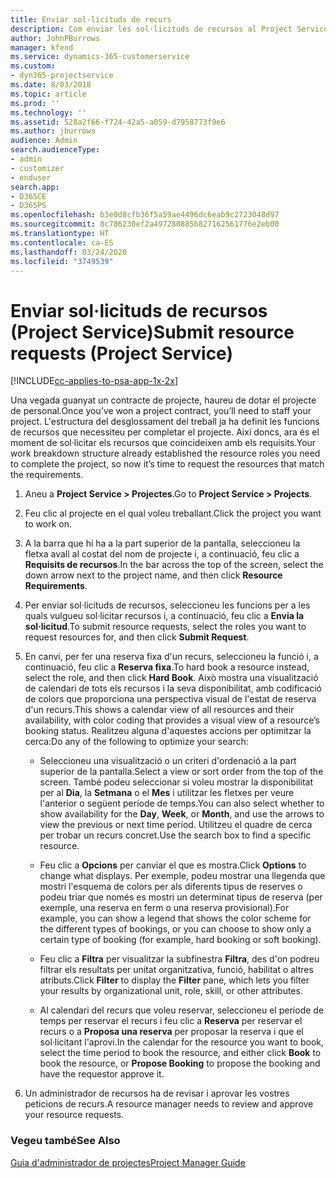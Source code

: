 ```yaml
---
title: Enviar sol·licituds de recurs
description: Com enviar les sol·licituds de recursos al Project Service
author: JohnPBurrows
manager: kfend
ms.service: dynamics-365-customerservice
ms.custom:
- dyn365-projectservice
ms.date: 8/03/2018
ms.topic: article
ms.prod: ''
ms.technology: ''
ms.assetid: 528a2f66-f724-42a5-a059-d7958773f9e6
ms.author: jburrows
audience: Admin
search.audienceType:
- admin
- customizer
- enduser
search.app:
- D365CE
- D365PS
ms.openlocfilehash: b3e0d8cfb36f5a59ae4496dc6eab9c2723048d97
ms.sourcegitcommit: 8c786230ef2a497280885b827162561776e2eb00
ms.translationtype: HT
ms.contentlocale: ca-ES
ms.lasthandoff: 03/24/2020
ms.locfileid: "3749539"
---
```

# <a name="submit-resource-requests-project-service"></a><span data-ttu-id="130a0-103">Enviar sol·licituds de recursos (Project Service)</span><span class="sxs-lookup"><span data-stu-id="130a0-103">Submit resource requests (Project Service)</span></span>

[!INCLUDE[cc-applies-to-psa-app-1x-2x](../includes/cc-applies-to-psa-app-1x-2x.md)]

<span data-ttu-id="130a0-104">Una vegada guanyat un contracte de projecte, haureu de dotar el projecte de personal.</span><span class="sxs-lookup"><span data-stu-id="130a0-104">Once you’ve won a project contract, you’ll need to staff your project.</span></span> <span data-ttu-id="130a0-105">L'estructura del desglossament del treball ja ha definit les funcions de recursos que necessiteu per completar el projecte. Així doncs, ara és el moment de sol·licitar els recursos que coincideixen amb els requisits.</span><span class="sxs-lookup"><span data-stu-id="130a0-105">Your work breakdown structure already established the resource roles you need to complete the project, so now it’s time to request the resources that match the requirements.</span></span>  
  
1.  <span data-ttu-id="130a0-106">Aneu a **Project Service > Projectes**.</span><span class="sxs-lookup"><span data-stu-id="130a0-106">Go to **Project Service > Projects**.</span></span>  
  
2.  <span data-ttu-id="130a0-107">Feu clic al projecte en el qual voleu treballant.</span><span class="sxs-lookup"><span data-stu-id="130a0-107">Click the project you want to work on.</span></span>  
  
3.  <span data-ttu-id="130a0-108">A la barra que hi ha a la part superior de la pantalla, seleccioneu la fletxa avall al costat del nom de projecte i, a continuació, feu clic a **Requisits de recursos**.</span><span class="sxs-lookup"><span data-stu-id="130a0-108">In the bar across the top of the screen, select the down arrow next to the project name, and then click **Resource Requirements**.</span></span>  
  
4.  <span data-ttu-id="130a0-109">Per enviar sol·licituds de recursos, seleccioneu les funcions per a les quals vulgueu sol·licitar recursos i, a continuació, feu clic a **Envia la sol·licitud**.</span><span class="sxs-lookup"><span data-stu-id="130a0-109">To submit resource requests, select the roles you want to request resources for, and then click **Submit Request**.</span></span>  
  
5.  <span data-ttu-id="130a0-110">En canvi, per fer una reserva fixa d'un recurs, seleccioneu la funció i, a continuació, feu clic a **Reserva fixa**.</span><span class="sxs-lookup"><span data-stu-id="130a0-110">To hard book a resource instead, select the role, and then click **Hard Book**.</span></span> <span data-ttu-id="130a0-111">Això mostra una visualització de calendari de tots els recursos i la seva disponibilitat, amb codificació de colors que proporciona una perspectiva visual de l'estat de reserva d'un recurs.</span><span class="sxs-lookup"><span data-stu-id="130a0-111">This shows a calendar view of all resources and their availability, with color coding that provides a visual view of a resource’s booking status.</span></span> <span data-ttu-id="130a0-112">Realitzeu alguna d'aquestes accions per optimitzar la cerca:</span><span class="sxs-lookup"><span data-stu-id="130a0-112">Do any of the following to optimize your search:</span></span>  
  
    -   <span data-ttu-id="130a0-113">Seleccioneu una visualització o un criteri d'ordenació a la part superior de la pantalla.</span><span class="sxs-lookup"><span data-stu-id="130a0-113">Select a view or sort order from the top of the screen.</span></span> <span data-ttu-id="130a0-114">També podeu seleccionar si voleu mostrar la disponibilitat per al **Dia**, la **Setmana** o el **Mes** i utilitzar les fletxes per veure l'anterior o següent període de temps.</span><span class="sxs-lookup"><span data-stu-id="130a0-114">You can also select whether to show availability for the **Day**, **Week**, or **Month**, and use the arrows to view the previous or next time period.</span></span> <span data-ttu-id="130a0-115">Utilitzeu el quadre de cerca per trobar un recurs concret.</span><span class="sxs-lookup"><span data-stu-id="130a0-115">Use the search box to find a specific resource.</span></span>  
  
    -   <span data-ttu-id="130a0-116">Feu clic a **Opcions** per canviar el que es mostra.</span><span class="sxs-lookup"><span data-stu-id="130a0-116">Click **Options** to change what displays.</span></span> <span data-ttu-id="130a0-117">Per exemple, podeu mostrar una llegenda que mostri l'esquema de colors per als diferents tipus de reserves o podeu triar que només es mostri un determinat tipus de reserva (per exemple, una reserva en ferm o una reserva provisional).</span><span class="sxs-lookup"><span data-stu-id="130a0-117">For example, you can show a legend that shows the color scheme for the different types of bookings, or you can choose to show only a certain type of booking (for example, hard booking or soft booking).</span></span>  
  
    -   <span data-ttu-id="130a0-118">Feu clic a **Filtra** per visualitzar la subfinestra **Filtra**, des d'on podreu filtrar els resultats per unitat organitzativa, funció, habilitat o altres atributs.</span><span class="sxs-lookup"><span data-stu-id="130a0-118">Click **Filter** to display the **Filter** pane, which lets you filter your results by organizational unit, role, skill, or other attributes.</span></span>  
  
    -   <span data-ttu-id="130a0-119">Al calendari del recurs que voleu reservar, seleccioneu el període de temps per reservar el recurs i feu clic a **Reserva** per reservar el recurs o a **Proposa una reserva** per proposar la reserva i que el sol·licitant l'aprovi.</span><span class="sxs-lookup"><span data-stu-id="130a0-119">In the calendar for the resource you want to book, select the time period to book the resource, and either click **Book** to book the resource, or **Propose Booking** to propose the booking and have the requestor approve it.</span></span>  
  
6.  <span data-ttu-id="130a0-120">Un administrador de recursos ha de revisar i aprovar les vostres peticions de recurs.</span><span class="sxs-lookup"><span data-stu-id="130a0-120">A resource manager needs to review and approve your resource requests.</span></span>  
  
### <a name="see-also"></a><span data-ttu-id="130a0-121">Vegeu també</span><span class="sxs-lookup"><span data-stu-id="130a0-121">See Also</span></span>  
 [<span data-ttu-id="130a0-122">Guia d'administrador de projectes</span><span class="sxs-lookup"><span data-stu-id="130a0-122">Project Manager Guide</span></span>](../project-service/project-manager-guide.md)
